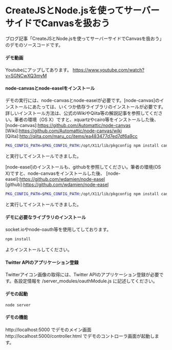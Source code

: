# CreateJSとNode.jsを使ってサーバーサイドでCanvasを扱おう

ブログ記事「CreateJSとNode.jsを使ってサーバーサイドでCanvasを扱おう」のデモのソースコードです。

#### デモ動画
Youtubeにアップしてあります。 https://www.youtube.com/watch?v=SGNCwXQ3myM


#### node-canvasとnode-easelをインストール
デモの実行には、node-canvasとnode-easelが必要です。[node-canvas]のインストールにあたっては、いくつか依存ライブラリのインストールが必要です。  詳しいインストール方法は、公式のWikiやQiita等の解説記事を参照してください。筆者の環境（OS X）ですと、xquartzやcairo等をインストールした後、
[node-canvas]:https://github.com/Automattic/node-canvas
[Wiki]:https://github.com/Automattic/node-canvas/wiki
[Qiita]:http://qiita.com/maru_cc/items/ea483477d7ed7df6a9cc

```sh
PKG_CONFIG_PATH=$PKG_CONFIG_PATH:/opt/X11/lib/pkgconfig npm install canvas
```
と実行してインストールできました。      

[node-easel]のインストールも、githubを参照してください。筆者の環境(OS X)ですと、node-canvasをインストールした後、
[node-easel]:https://github.com/wdamien/node-easel
[github]:https://github.com/wdamien/node-easel
```sh
PKG_CONFIG_PATH=$PKG_CONFIG_PATH:/opt/X11/lib/pkgconfig npm install canvasと
```
と実行してインストールできました。

#### デモに必要なライブラリのインストール
socket.ioやnode-oauth等を使用してしております。
```sh
npm install
```
よりインストールしてください。

#### Twitter APIのアプリケーション登録
Twitterアイコン画像の取得には、Twitter APIのアプリケーション登録が必要です。各設定情報を /server_modules/oauthModule.js に記述してください。

#### デモの起動
```sh
node server
```

#### デモの機能
http://localhost:5000 でデモのメイン画面  
http://localhost:5000/controller.html でデモのコントローラ画面が起動します。
